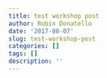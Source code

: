 ```yaml
---
title: test workshop post
author: Robin Donatello
date: '2017-08-07'
slug: test-workshop-post
categories: []
tags: []
description: ''
---
```


